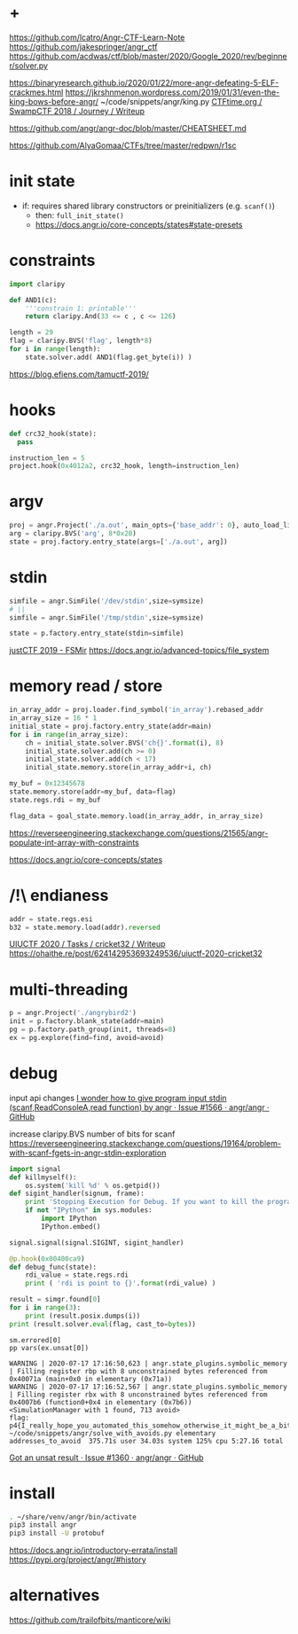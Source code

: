 # +

https://github.com/lcatro/Angr-CTF-Learn-Note
https://github.com/jakespringer/angr_ctf
https://github.com/acdwas/ctf/blob/master/2020/Google_2020/rev/beginner/solver.py

https://binaryresearch.github.io/2020/01/22/more-angr-defeating-5-ELF-crackmes.html
https://jkrshnmenon.wordpress.com/2019/01/31/even-the-king-bows-before-angr/
    ~/code/snippets/angr/king.py
[CTFtime\.org / SwampCTF 2018 / Journey / Writeup](https://ctftime.org/writeup/9452)

https://github.com/angr/angr-doc/blob/master/CHEATSHEET.md

https://github.com/AlyaGomaa/CTFs/tree/master/redpwn/r1sc

# init state

- if: requires shared library constructors or preinitializers (e.g. `scanf()`)
    - then: `full_init_state()`
    - https://docs.angr.io/core-concepts/states#state-presets

# constraints

```python
import claripy

def AND1(c):
    '''constrain 1: printable'''
    return claripy.And(33 <= c , c <= 126)

length = 29
flag = claripy.BVS('flag', length*8)
for i in range(length):
    state.solver.add( AND1(flag.get_byte(i)) ) 
```

https://blog.efiens.com/tamuctf-2019/

# hooks

```python
def crc32_hook(state):
  pass

instruction_len = 5
project.hook(0x4012a2, crc32_hook, length=instruction_len)
```

# argv

```python
proj = angr.Project('./a.out', main_opts={'base_addr': 0}, auto_load_libs=False)
arg = claripy.BVS('arg', 8*0x20)
state = proj.factory.entry_state(args=['./a.out', arg])
```

# stdin

```python
simfile = angr.SimFile('/dev/stdin',size=symsize)
# ||
simfile = angr.SimFile('/tmp/stdin',size=symsize)

state = p.factory.entry_state(stdin=simfile)
```

[justCTF 2019 - FSMir](https://ctftime.org/writeup/17632)
https://docs.angr.io/advanced-topics/file_system

# memory read / store

```python
in_array_addr = proj.loader.find_symbol('in_array').rebased_addr
in_array_size = 16 * 1
initial_state = proj.factory.entry_state(addr=main)
for i in range(in_array_size):
    ch = initial_state.solver.BVS('ch{}'.format(i), 8)
    initial_state.solver.add(ch >= 0)
    initial_state.solver.add(ch < 17)
    initial_state.memory.store(in_array_addr+i, ch)

my_buf = 0x12345678
state.memory.store(addr=my_buf, data=flag)
state.regs.rdi = my_buf

flag_data = goal_state.memory.load(in_array_addr, in_array_size)
```

https://reverseengineering.stackexchange.com/questions/21565/angr-populate-int-array-with-constraints

https://docs.angr.io/core-concepts/states

# /!\ endianess

```python
addr = state.regs.esi
b32 = state.memory.load(addr).reversed
```

[UIUCTF 2020 / Tasks / cricket32 / Writeup](https://ctftime.org/writeup/22420)
    https://ohaithe.re/post/624142953693249536/uiuctf-2020-cricket32

# multi-threading

```python
p = angr.Project('./angrybird2')
init = p.factory.blank_state(addr=main)
pg = p.factory.path_group(init, threads=8)
ex = pg.explore(find=find, avoid=avoid)
```

# debug

input api changes
    [I wonder how to give program input stdin \(scanf,ReadConsoleA,read function\) by angr · Issue \#1566 · angr/angr · GitHub](https://github.com/angr/angr/issues/1566)

increase claripy.BVS number of bits for scanf
    https://reverseengineering.stackexchange.com/questions/19164/problem-with-scanf-fgets-in-angr-stdin-exploration

```python
import signal
def killmyself():
    os.system('kill %d' % os.getpid())
def sigint_handler(signum, frame):
    print 'Stopping Execution for Debug. If you want to kill the programm issue: killmyself()'
    if not "IPython" in sys.modules:
        import IPython
        IPython.embed()

signal.signal(signal.SIGINT, sigint_handler)

@p.hook(0x00400ca9)
def debug_func(state):
    rdi_value = state.regs.rdi
    print ( 'rdi is point to {}'.format(rdi_value) )

result = simgr.found[0]
for i in range(3):
    print (result.posix.dumps(i))
print (result.solver.eval(flag, cast_to=bytes))
```

```
sm.errored[0]
pp vars(ex.unsat[0])

WARNING | 2020-07-17 17:16:50,623 | angr.state_plugins.symbolic_memory | Filling register rbp with 8 unconstrained bytes referenced from 0x40071a (main+0x0 in elementary (0x71a))
WARNING | 2020-07-17 17:16:52,567 | angr.state_plugins.symbolic_memory | Filling register rbx with 8 unconstrained bytes referenced from 0x4007b6 (function0+0x4 in elementary (0x7b6))
<SimulationManager with 1 found, 713 avoid>
flag: p4{I_really_hope_you_automated_this_somehow_otherwise_it_might_be_a_bit_frustrating_to_do_this_manually}????????????????????????
~/code/snippets/angr/solve_with_avoids.py elementary addresses_to_avoid  375.71s user 34.03s system 125% cpu 5:27.16 total
```

[Got an unsat result · Issue \#1360 · angr/angr · GitHub](https://github.com/angr/angr/issues/1360)

# install

```bash
. ~/share/venv/angr/bin/activate
pip3 install angr
pip3 install -U protobuf
```

https://docs.angr.io/introductory-errata/install
https://pypi.org/project/angr/#history

# alternatives

https://github.com/trailofbits/manticore/wiki
